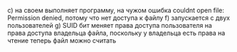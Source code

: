 c) на своем выполняет программу, на чужом ошибка couldnt open file:
Permission denied, потому что нет доступа к файлу
f) запускается с двух пользователей
g) SUID бит меняет права доступа пользователя на права доступа владельца 
файла, поскольку у владельца есть права на чтение теперь файл можно считать
